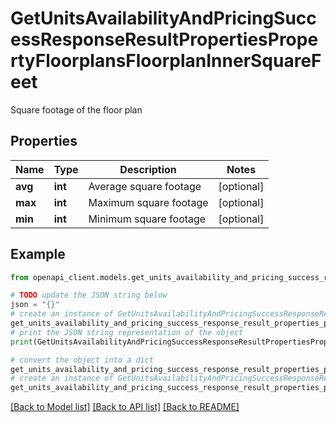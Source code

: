 # GetUnitsAvailabilityAndPricingSuccessResponseResultPropertiesPropertyFloorplansFloorplanInnerSquareFeet

Square footage of the floor plan

## Properties

Name | Type | Description | Notes
------------ | ------------- | ------------- | -------------
**avg** | **int** | Average square footage | [optional] 
**max** | **int** | Maximum square footage | [optional] 
**min** | **int** | Minimum square footage | [optional] 

## Example

```python
from openapi_client.models.get_units_availability_and_pricing_success_response_result_properties_property_floorplans_floorplan_inner_square_feet import GetUnitsAvailabilityAndPricingSuccessResponseResultPropertiesPropertyFloorplansFloorplanInnerSquareFeet

# TODO update the JSON string below
json = "{}"
# create an instance of GetUnitsAvailabilityAndPricingSuccessResponseResultPropertiesPropertyFloorplansFloorplanInnerSquareFeet from a JSON string
get_units_availability_and_pricing_success_response_result_properties_property_floorplans_floorplan_inner_square_feet_instance = GetUnitsAvailabilityAndPricingSuccessResponseResultPropertiesPropertyFloorplansFloorplanInnerSquareFeet.from_json(json)
# print the JSON string representation of the object
print(GetUnitsAvailabilityAndPricingSuccessResponseResultPropertiesPropertyFloorplansFloorplanInnerSquareFeet.to_json())

# convert the object into a dict
get_units_availability_and_pricing_success_response_result_properties_property_floorplans_floorplan_inner_square_feet_dict = get_units_availability_and_pricing_success_response_result_properties_property_floorplans_floorplan_inner_square_feet_instance.to_dict()
# create an instance of GetUnitsAvailabilityAndPricingSuccessResponseResultPropertiesPropertyFloorplansFloorplanInnerSquareFeet from a dict
get_units_availability_and_pricing_success_response_result_properties_property_floorplans_floorplan_inner_square_feet_from_dict = GetUnitsAvailabilityAndPricingSuccessResponseResultPropertiesPropertyFloorplansFloorplanInnerSquareFeet.from_dict(get_units_availability_and_pricing_success_response_result_properties_property_floorplans_floorplan_inner_square_feet_dict)
```
[[Back to Model list]](../README.md#documentation-for-models) [[Back to API list]](../README.md#documentation-for-api-endpoints) [[Back to README]](../README.md)


